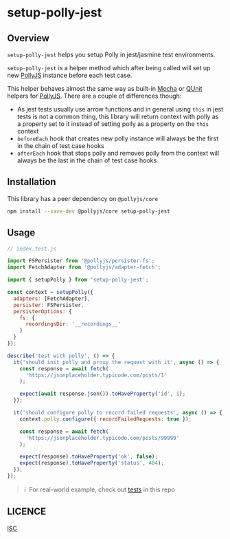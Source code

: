 # setup-polly-jest

## Overview

`setup-polly-jest` helps you setup Polly in jest/jasmine test environments.

`setup-polly-jest` is a helper method which after being called will set up new
[PollyJS][] instance before each test case.

This helper behaves almost the same way as built-in [Mocha][] or [QUnit][]
helpers for [PollyJS][]. There are a couple of differences though:

- As jest tests usually use arrow functions and in general using `this` in jest
  tests is not a common thing, this library will return context with polly as a
  property set to it instead of setting polly as a property on the `this`
  context
- `beforeEach` hook that creates new polly instance will always be the first in
  the chain of test case hooks
- `afterEach` hook that stops polly and removes polly from the context will
  always be the last in the chain of test case hooks

## Installation

This library has a peer dependency on `@pollyjs/core`

```sh
npm install --save-dev @pollyjs/core setup-polly-jest
```

## Usage

```js
// index.test.js

import FSPersister from '@pollyjs/persister-fs';
import FetchAdapter from '@pollyjs/adapter-fetch';

import { setupPolly } from 'setup-polly-jest';

const context = setupPolly({
  adapters: [FetchAdapter],
  persister: FSPersister,
  persisterOptions: {
    fs: {
      recordingsDir: '__recordings__'
    }
  }
});

describe('test with polly', () => {
  it('should init polly and proxy the request with it', async () => {
    const response = await fetch(
      'https://jsonplaceholder.typicode.com/posts/1'
    );

    expect(await response.json()).toHaveProperty('id', 1);
  });

  it('should configure polly to record failed requests', async () => {
    context.polly.configure({ recordFailedRequests: true });

    const response = await fetch(
      'https://jsonplaceholder.typicode.com/posts/99999'
    );

    expect(response).toHaveProperty('ok', false);
    expect(response).toHaveProperty('status', 404);
  });
});
```

> ℹ️&nbsp;&nbsp;For real-world example, check out
> [tests](jest/index.test.js) in this repo

## LICENCE

[ISC](LICENSE)

[pollyjs]: https://netflix.github.io/pollyjs/
[mocha]: https://netflix.github.io/pollyjs/#/test-frameworks/mocha
[qunit]: https://netflix.github.io/pollyjs/#/test-frameworks/qunit
